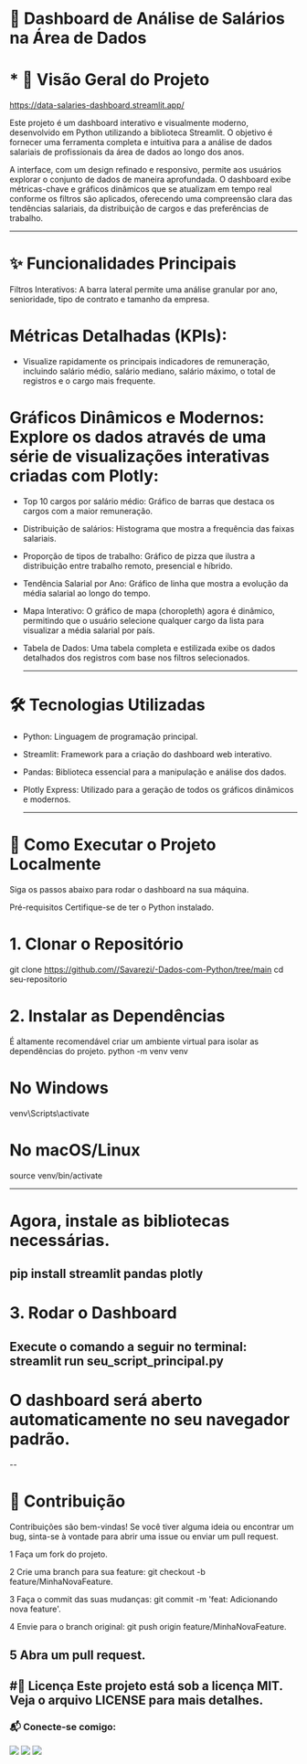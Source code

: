 # 🎲 Dashboard de Análise de Salários na Área de Dados
# * 🎯 Visão Geral do Projeto  

https://data-salaries-dashboard.streamlit.app/  

Este projeto é um dashboard interativo e visualmente moderno, desenvolvido em Python utilizando a biblioteca Streamlit. O objetivo é fornecer uma ferramenta completa e intuitiva para a análise de dados salariais de profissionais da área de dados ao longo dos anos.

A interface, com um design refinado e responsivo, permite aos usuários explorar o conjunto de dados de maneira aprofundada. O dashboard exibe métricas-chave e gráficos dinâmicos que se atualizam em tempo real conforme os filtros são aplicados, oferecendo uma compreensão clara das tendências salariais, da distribuição de cargos e das preferências de trabalho.

---

# ✨ Funcionalidades Principais
Filtros Interativos: A barra lateral permite uma análise granular por ano, senioridade, tipo de contrato e tamanho da empresa.

# Métricas Detalhadas (KPIs):

* Visualize rapidamente os principais indicadores de remuneração, incluindo salário médio, salário mediano, salário máximo, o total de registros e o cargo mais frequente.

# Gráficos Dinâmicos e Modernos: Explore os dados através de uma série de visualizações interativas criadas com Plotly:

* Top 10 cargos por salário médio: Gráfico de barras que destaca os cargos com a maior remuneração.

* Distribuição de salários: Histograma que mostra a frequência das faixas salariais.

* Proporção de tipos de trabalho: Gráfico de pizza que ilustra a distribuição entre trabalho remoto, presencial e híbrido.

* Tendência Salarial por Ano: Gráfico de linha que mostra a evolução da média salarial ao longo do tempo.

* Mapa Interativo: O gráfico de mapa (choropleth) agora é dinâmico, permitindo que o usuário selecione qualquer cargo da lista para visualizar a média salarial por país.

* Tabela de Dados: Uma tabela completa e estilizada exibe os dados detalhados dos registros com base nos filtros selecionados.

  ---

# 🛠️ Tecnologias Utilizadas

* Python: Linguagem de programação principal.

* Streamlit: Framework para a criação do dashboard web interativo.

* Pandas: Biblioteca essencial para a manipulação e análise dos dados.

* Plotly Express: Utilizado para a geração de todos os gráficos dinâmicos e modernos.

  ---


# 🚀 Como Executar o Projeto Localmente
Siga os passos abaixo para rodar o dashboard na sua máquina.

Pré-requisitos
Certifique-se de ter o Python instalado.

# 1. Clonar o Repositório

git clone https://github.com//Savarezi/-Dados-com-Python/tree/main
cd seu-repositorio

# 2. Instalar as Dependências

É altamente recomendável criar um ambiente virtual para isolar as dependências do projeto.
python -m venv venv

# No Windows
venv\Scripts\activate

# No macOS/Linux
source venv/bin/activate

---
# Agora, instale as bibliotecas necessárias.
pip install streamlit pandas plotly
---
# 3. Rodar o Dashboard

Execute o comando a seguir no terminal:
streamlit run seu_script_principal.py
--
# O dashboard será aberto automaticamente no seu navegador padrão.
--


# 🤝 Contribuição
Contribuições são bem-vindas! Se você tiver alguma ideia ou encontrar um bug, sinta-se à vontade para abrir uma issue ou enviar um pull request.

1 Faça um fork do projeto.

2 Crie uma branch para sua feature: git checkout -b feature/MinhaNovaFeature.

3 Faça o commit das suas mudanças: git commit -m 'feat: Adicionando nova feature'.

4 Envie para o branch original: git push origin feature/MinhaNovaFeature.

5 Abra um pull request.
---
#📝 Licença
Este projeto está sob a licença MIT. Veja o arquivo LICENSE para mais detalhes.
---

### 📬 Conecte-se comigo:

<a href = "mailto:patriciaoliveirasavarezi@gmail.com"><img src="https://img.shields.io/badge/-Email-67cb57?style=for-the-badge&logo=gmail&logoColor=fff"></a>
<a href="https://www.linkedin.com/in/savarezi"><img src="https://img.shields.io/badge/-LinkedIn-67cb57?style=for-the-badge&logo=linkedin&logoColor=fff"></a>
<a href="https://discord.gg/nGV6mJyA"><img src="https://img.shields.io/badge/-Discord-67cb57?style=for-the-badge&logo=discord&logoColor=fff"></a>




